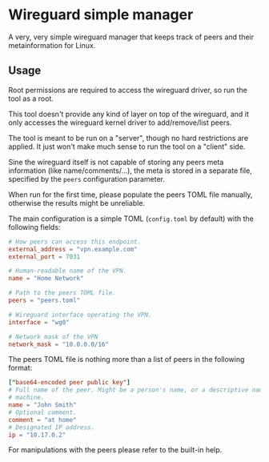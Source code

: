 # Wireguard simple manager

A very, very simple wireguard manager that keeps track of peers and their
metainformation for Linux.

## Usage

Root permissions are required to access the wireguard driver, so run the tool
as a root.

This tool doesn't provide any kind of layer on top of the wireguard, and it
only accesses the wireguard kernel driver to add/remove/list peers.

The tool is meant to be run on a "server", though no hard restrictions are
applied. It just won't make much sense to run the tool on a "client" side.

Sine the wireguard itself is not capable of storing any peers meta information
(like name/comments/...), the meta is stored in a separate file, specified by
the `peers` configuration parameter.

When run for the first time, please populate the peers TOML file manually,
otherwise the results might be unreliable.

The main configuration is a simple TOML (`config.toml` by default) with the
following fields:

```toml
# How peers can access this endpoint.
external_address = "vpn.example.com"
external_port = 7031

# Human-readable name of the VPN.
name = "Home Network"

# Path to the peers TOML file.
peers = "peers.toml"

# Wireguard interface operating the VPN.
interface = "wg0"

# Network mask of the VPN
network_mask = "10.0.0.0/16"
```

The peers TOML file is nothing more than a list of peers in the following
format:

```toml
["base64-encoded peer public key"]
# Full name of the peer. Might be a person's name, or a descriptive name of the
# machine.
name = "John Smith"
# Optional comment.
comment = "at home"
# Designated IP address.
ip = "10.17.0.2"
```

For manipulations with the peers please refer to the built-in help.
